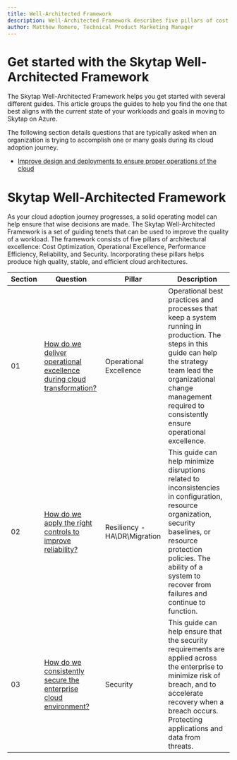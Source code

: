```yaml
---
title: Well-Architected Framework
description: Well-Architected Framework describes five pillars of cost optimization, operational excellence, performance efficiency, reliability, and security, that result in a high quality and scalable cloud architecture.
author: Matthew Romero, Technical Product Marketing Manager
---
```


# Get started with the Skytap Well-Architected Framework 

The Skytap Well-Architected Framework helps you get started with several different guides. This article groups the guides to help you find the one that best aligns with the current state of your workloads and goals in moving to Skytap on Azure.

The following section details questions that are typically asked when an organization is trying to accomplish one or many goals during its cloud adoption journey.

<!--- * Adopt the cloud to deliver business and technical outcomes sooner --->

* [Improve design and deployments to ensure proper operations of the cloud](./operations/README.md)

#  Skytap Well-Architected Framework 

As your cloud adoption journey progresses, a solid operating model can help ensure that wise decisions are made. 
The Skytap Well-Architected Framework is a set of guiding tenets that can be used to improve the quality of a workload. The framework consists of five pillars of architectural excellence: Cost Optimization, Operational Excellence, Performance Efficiency, Reliability, and Security. Incorporating these pillars helps produce high quality, stable, and efficient cloud architectures.

| Section | Question | Pillar | Description |
| ----- | -------- | ------ | ----------- |
| 01 | [How do we deliver operational excellence during cloud transformation?](./operations/README.md) | Operational Excellence | Operational best practices and processes that keep a system running in production. The steps in this guide can help the strategy team lead the organizational change management required to consistently ensure operational excellence. |
| 02 | [How do we apply the right controls to improve reliability?](./resiliency/README.md) | Resiliency - HA\DR\Migration | This guide can help minimize disruptions related to inconsistencies in configuration, resource organization, security baselines, or resource protection policies. The ability of a system to recover from failures and continue to function. |
| 03 | [How do we consistently secure the enterprise cloud environment?](./security/README.md) | Security | This guide can help ensure that the security requirements are applied across the enterprise to minimize risk of breach, and to accelerate recovery when a breach occurs. Protecting applications and data from threats. |

<!--- | 04 | [How can our systems automatically adapt to changes in load, and still ensure performance across the enterprise?](./scalability/README.md) | Scalability & Performance Efficiency | This guide can help you establish processes for maintaining performance across the enterprise, as well as build in the ability of a system to adapt to changes in workload. | --->
<!--- | 05 | [How do we manage enterprise costs?](./cost/README.md) | Cost Optimization |This guide can help you start optimizing enterprise costs and manage costs across the environment. Managing costs to maximize the value delivered. | --->
